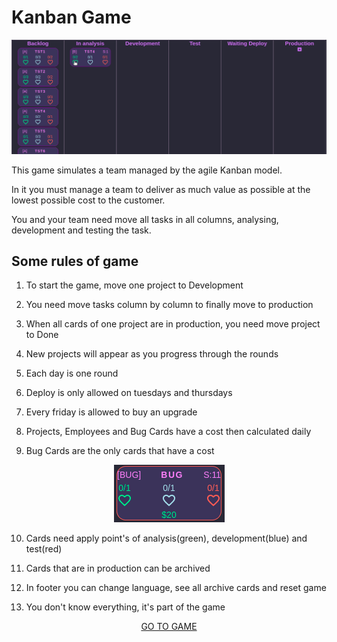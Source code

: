 # Kanban Game

<p align="center">
  <img src="./src/assets/docs/gif_move_card.gif" />
</p>

This game simulates a team managed by the agile Kanban model.

In it you must manage a team to deliver as much value as possible at the lowest possible cost to the customer.

You and your team need move all tasks in all columns, analysing, development and testing the task.

## Some rules of game

1. To start the game, move one project to Development

2. You need move tasks column by column to finally move to production

3. When all cards of one project are in production, you need move project to Done

4. New projects will appear as you progress through the rounds

5. Each day is one round

6. Deploy is only allowed on tuesdays and thursdays

7. Every friday is allowed to buy an upgrade

8. Projects, Employees and Bug Cards have a cost then calculated daily

9. Bug Cards are the only cards that have a cost

<p align="center">
  <img src="./src/assets/docs/card_bug.png" />
</p>

10. Cards need apply point's of analysis(green), development(blue) and test(red)

11. Cards that are in production can be archived

12. In footer you can change language, see all archive cards and reset game

13. You don't know everything, it's part of the game

<p align="center">
    <a href="https://juliovcruz.github.io/kanban-game/">GO TO GAME</a>
</p>
